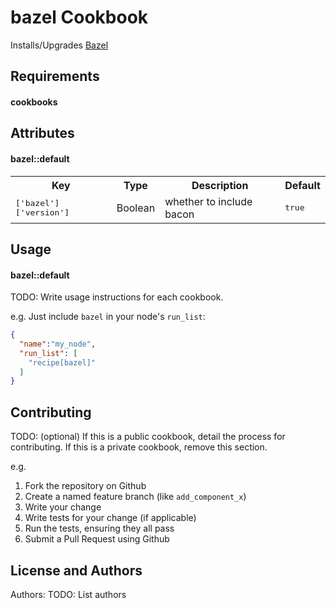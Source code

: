 bazel Cookbook
=======================
Installs/Upgrades [Bazel](https://bazel.io)

Requirements
------------

#### cookbooks

Attributes
----------

#### bazel::default
<table>
  <tr>
    <th>Key</th>
    <th>Type</th>
    <th>Description</th>
    <th>Default</th>
  </tr>
  <tr>
    <td><tt>['bazel']['version']</tt></td>
    <td>Boolean</td>
    <td>whether to include bacon</td>
    <td><tt>true</tt></td>
  </tr>
</table>

Usage
-----
#### bazel::default
TODO: Write usage instructions for each cookbook.

e.g.
Just include `bazel` in your node's `run_list`:

```json
{
  "name":"my_node",
  "run_list": [
    "recipe[bazel]"
  ]
}
```

Contributing
------------
TODO: (optional) If this is a public cookbook, detail the process for contributing. If this is a private cookbook, remove this section.

e.g.
1. Fork the repository on Github
2. Create a named feature branch (like `add_component_x`)
3. Write your change
4. Write tests for your change (if applicable)
5. Run the tests, ensuring they all pass
6. Submit a Pull Request using Github

License and Authors
-------------------
Authors: TODO: List authors
